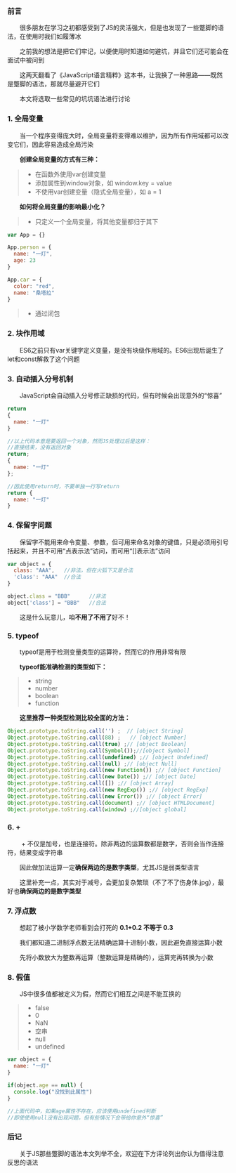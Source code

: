 ### 前言

&#8195;&#8195;很多朋友在学习之初都感受到了JS的灵活强大，但是也发现了一些蹩脚的语法，在使用时我们如履薄冰

&#8195;&#8195;之前我的想法是把它们牢记，以便使用时知道如何避坑，并且它们还可能会在面试中被问到

&#8195;&#8195;这两天翻看了《JavaScript语言精粹》这本书，让我换了一种思路——既然是蹩脚的语法，那就尽量避开它们

&#8195;&#8195;本文将选取一些常见的坑坑语法进行讨论

### 1. 全局变量

&#8195;&#8195;当一个程序变得庞大时，全局变量将变得难以维护，因为所有作用域都可以改变它们，因此容易造成全局污染

&#8195;&#8195;**创建全局变量的方式有三种：**

>- 在函数外使用var创建变量
>- 添加属性到window对象，如 window.key = value
>- 不使用var创建变量（隐式全局变量），如 a = 1

&#8195;&#8195;**如何将全局变量的影响最小化？**

>- 只定义一个全局变量，将其他变量都归于其下

```js
var App = {}

App.person = {
  name: "一灯",
  age: 23
}

App.car = {
  color: "red",
  name: "桑塔拉"
}
```

>- 通过闭包

### 2. 块作用域

&#8195;&#8195;ES6之前只有var关键字定义变量，是没有块级作用域的。ES6出现后诞生了let和const解救了这个问题

### 3. 自动插入分号机制

&#8195;&#8195;JavaScript会自动插入分号修正缺损的代码，但有时候会出现意外的“惊喜”

```js
return
{
  name: "一灯"
}

//以上代码本意是要返回一个对象，然而JS处理过后是这样：
//直接结束，没有返回对象
return;
{
  name: "一灯"
};

//因此使用return时，不要单独一行写return
return {
  name: "一灯"
}
```

### 4. 保留字问题

&#8195;&#8195;保留字不能用来命令变量、参数，但可用来命名对象的键值，只是必须用引号括起来，并且不可用“点表示法”访问，而可用“[]表示法”访问

```js
var object = {
  class: "AAA",   //非法，但在火狐下又是合法
  'class': "AAA"  //合法
}

object.class = "BBB"      //非法
object['class'] = "BBB"   //合法
 ```

&#8195;&#8195;这是什么玩意儿，咱**不用了不用了**好不！

### 5. typeof

&#8195;&#8195;typeof是用于检测变量类型的运算符，然而它的作用非常有限

&#8195;&#8195;**typeof能准确检测的类型如下：**

>- string
>- number
>- boolean
>- function

&#8195;&#8195;**这里推荐一种类型检测比较全面的方法：**

```js
Object.prototype.toString.call('') ;  // [object String]
Object.prototype.toString.call(88) ;   // [object Number]
Object.prototype.toString.call(true) ;// [object Boolean]
Object.prototype.toString.call(Symbol());//[object Symbol]
Object.prototype.toString.call(undefined) ;// [object Undefined]
Object.prototype.toString.call(null) ;// [object Null]
Object.prototype.toString.call(new Function()) ;// [object Function]
Object.prototype.toString.call(new Date()) ;// [object Date]
Object.prototype.toString.call([]) ;// [object Array]
Object.prototype.toString.call(new RegExp()) ;// [object RegExp]
Object.prototype.toString.call(new Error()) ;// [object Error]
Object.prototype.toString.call(document) ;// [object HTMLDocument]
Object.prototype.toString.call(window) ;//[object global]
```

### 6. + 

&#8195;&#8195; + 不仅是加号，也是连接符。除非两边的运算数都是数字，否则会当作连接符，结果变成字符串

&#8195;&#8195;因此做加法运算一定**确保两边的是数字类型**，尤其JS是弱类型语言

&#8195;&#8195;这里补充一点，其实对于减号，会更加复杂繁琐（不了不了伤身体.jpg），最好也**确保两边的是数字类型**

### 7. 浮点数

&#8195;&#8195;想起了被小学数学老师看到会打死的 **0.1+0.2 不等于 0.3**

&#8195;&#8195;我们都知道二进制浮点数无法精确运算十进制小数，因此避免直接运算小数

&#8195;&#8195;先将小数放大为整数再运算（整数运算是精确的），运算完再转换为小数

### 8. 假值

&#8195;&#8195;JS中很多值都被定义为假，然而它们相互之间是不能互换的
>- false
>- 0
>- NaN
>- 空串
>- null
>- undefined

```js
var object = {
  name: "一灯"
}

if(object.age == null) {
  console.log("没找到此属性")
}

//上面代码中，如果age属性不存在，应该使用undefined判断
//即使使用null没有出现问题，但有些情况下会带给你意外“惊喜”
```

### 后记

&#8195;&#8195;关于JS那些蹩脚的语法本文列举不全，欢迎在下方评论列出你认为值得注意反思的语法